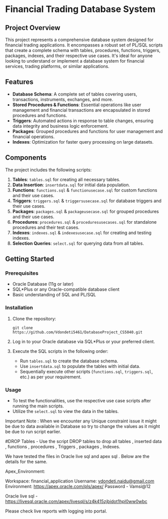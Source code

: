 # Financial Trading Database System

## Project Overview
This project represents a comprehensive database system designed for financial trading applications. It encompasses a robust set of PL/SQL scripts that create a complete schema with tables, procedures, functions, triggers, packages, indexes, and their respective use cases. It's ideal for anyone looking to understand or implement a database system for financial services, trading platforms, or similar applications.

## Features
- **Database Schema**: A complete set of tables covering users, transactions, instruments, exchanges, and more.
- **Stored Procedures & Functions**: Essential operations like user management and financial transactions are encapsulated in stored procedures and functions.
- **Triggers**: Automated actions in response to table changes, ensuring data integrity and business logic enforcement.
- **Packages**: Grouped procedures and functions for user management and financial operations.
- **Indexes**: Optimization for faster query processing on large datasets.

## Components
The project includes the following scripts:
1. **Tables**: `tables.sql` for creating all necessary tables.
2. **Data Insertion**: `insertdata.sql` for initial data population.
3. **Functions**: `functions.sql` & `functionusecase.sql` for custom functions and their use cases.
4. **Triggers**: `triggers.sql` & `triggersusecase.sql` for database triggers and their use cases.
5. **Packages**: `packages.sql` & `packageusecase.sql` for grouped procedures and their use cases.
6. **Procedures**: `procedures.sql` & `proceduresusecases.sql` for standalone procedures and their test cases.
7. **Indexes**: `indexes.sql` & `indexesusecase.sql` for creating and testing indexes.
8. **Selection Queries**: `select.sql` for querying data from all tables.

## Getting Started
### Prerequisites
- Oracle Database (11g or later)
- SQL*Plus or any Oracle-compatible database client
- Basic understanding of SQL and PL/SQL

### Installation
1. Clone the repository:
   ```
   git clone https://github.com/Vdondeti5461/DatabaseProject_CS5040.git
   ```
2. Log in to your Oracle database via SQL*Plus or your preferred client.

3. Execute the SQL scripts in the following order:
   - Run `tables.sql` to create the database schema.
   - Use `insertdata.sql` to populate the tables with initial data.
   - Sequentially execute other scripts (`functions.sql`, `triggers.sql`, etc.) as per your requirement.

### Usage
- To test the functionalities, use the respective use case scripts after running the main scripts.
- Utilize the `select.sql` to view the data in the tables.

Important Note : When we encounter any Unique constraint issue it might be due to data available in Database so try to change the values as it might be due to run script earlier.

#DROP Tables - Use the script DROP tables to drop all tables , inserted data , functions , procedures , Triggers , packages , Indexes.

We have tested the files in Oracle live sql and apex sql . Below are the details for the same.

Apex_Environment:

Workspace:	financial_application
Username:	vdondeti.naidu@gmail.com
Environment:	https://apex.oracle.com/pls/apex/
Password - Vamsi@12

Oracle live sql - https://livesql.oracle.com/apex/livesql/s/z4k415zjbidot1hpl0ww0wbc

Please check live reports with logging into portal.
